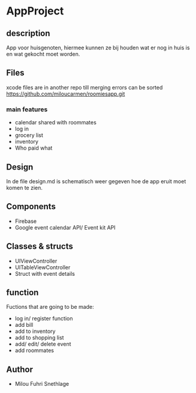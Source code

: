 # AppProject
## description
App voor huisgenoten, hiermee kunnen ze bij houden wat er nog in huis is en wat gekocht moet worden.

## Files
xcode files are in another repo till merging errors can be sorted https://github.com/miloucarmen/roomiesapp.git

### main features
* calendar shared with roommates
* log in 
* grocery list
* inventory
* Who paid what

## Design
In de file design.md is schematisch weer gegeven hoe de app eruit moet komen te zien.

## Components
* Firebase
* Google event calendar API/ Event kit API

## Classes & structs
* UIViewController
* UITableViewController
* Struct with event details


## function
Fuctions that are going to be made:
* log in/ register function
* add bill
* add to inventory
* add to shopping list
* add/ edit/ delete event
* add roommates

## Author
* Milou Fuhri Snethlage
